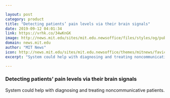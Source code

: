 ```yaml
---

layout: post
category: product
title: "Detecting patients’ pain levels via their brain signals"
date: 2019-09-12 04:01:34
link: https://vrhk.co/34wKnGK
image: http://news.mit.edu/sites/mit.edu.newsoffice/files/styles/og/public/images/2019/MIT-Pain-Prediction.jpg
domain: news.mit.edu
author: "MIT News"
icon: http://news.mit.edu/sites/mit.edu.newsoffice/themes/mitnews/favicon.ico
excerpt: "System could help with diagnosing and treating noncommunicative patients."

---
```


### Detecting patients’ pain levels via their brain signals

System could help with diagnosing and treating noncommunicative patients.
